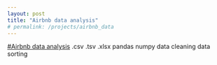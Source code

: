 ```yaml
---
layout: post
title: "Airbnb data analysis"
# permalink: /projects/airbnb_data
---
```


[#Airbnb data analysis]()
.csv
.tsv
.xlsx
pandas
numpy
data cleaning
data sorting 

